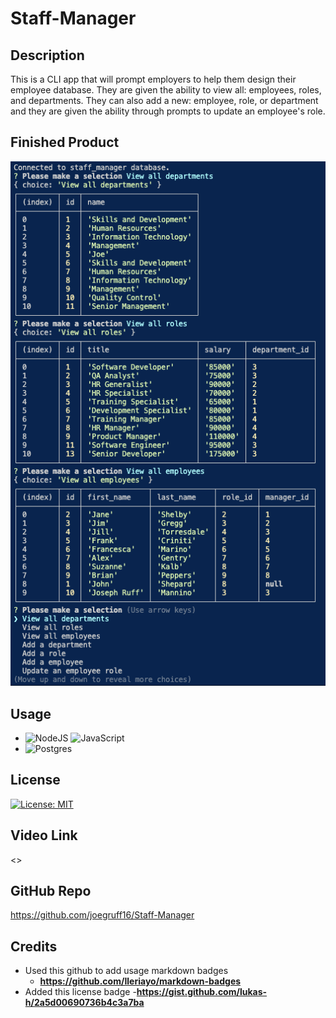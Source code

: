 # Staff-Manager

## Description

This is a CLI app that will prompt employers to help them design their employee database. They are given the ability to view all: employees, roles, and departments. They can also add a new: employee, role, or department and they are given the ability through prompts to update an employee's role.

## Finished Product

![CLIview](./assets/images/cli-view.png)

## Usage

- ![NodeJS](https://img.shields.io/badge/node.js-6DA55F?style=for-the-badge&logo=node.js&logoColor=white) ![JavaScript](https://img.shields.io/badge/javascript-%23323330.svg?style=for-the-badge&logo=javascript&logoColor=%23F7DF1E)
- ![Postgres](https://img.shields.io/badge/postgres-%23316192.svg?style=for-the-badge&logo=postgresql&logoColor=white)

## License

[![License: MIT](https://img.shields.io/badge/License-MIT-yellow.svg)](https://opensource.org/licenses/MIT)

## Video Link

<>

## GitHub Repo

<https://github.com/joegruff16/Staff-Manager>

## Credits

- Used this github to add usage markdown badges
  - **<https://github.com/Ileriayo/markdown-badges>**
- Added this license badge -**<https://gist.github.com/lukas-h/2a5d00690736b4c3a7ba>**
